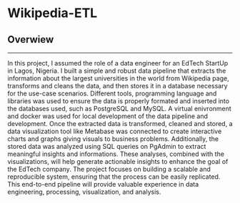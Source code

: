 # Wikipedia-ETL

## Overwiew
***
In this project, I assumed the role of a data engineer for an EdTech StartUp in Lagos, Nigeria. I built a simple and robust data pipeline that extracts the information about the largest universities in the world from Wikipedia page, transforms and cleans the data, and then stores it in a database necessary for the use-case scenarios. Different tools, programming language and libraries was used to ensure the data is properly formated and inserted into the databases used, such as PostgreSQL and MySQL. A virtual enivronment and docker was used for local development of the data pipeline and development. Once the extracted data is transformed, cleaned and stored, a data visualization tool like Metabase was connected to create interactive charts and graphs giving visuals to business problems. Additionally, the stored data was analyzed using SQL queries on PgAdmin to extract meaningful insights and informations. These analyses, combined with the visualizations, will help generate actionable insights to enhance the goal of the EdTech company. The project focuses on building a scalable and reproducible system, ensuring that the process can be easily replicated. This end-to-end pipeline will provide valuable experience in data engineering, processing, visualization, and analysis.

